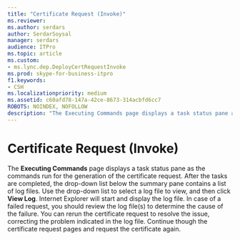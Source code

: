 ```yaml
---
title: "Certificate Request (Invoke)"
ms.reviewer: 
ms.author: serdars
author: SerdarSoysal
manager: serdars
audience: ITPro
ms.topic: article
ms.custom:
- ms.lync.dep.DeployCertRequestInvoke
ms.prod: skype-for-business-itpro
f1.keywords:
- CSH
ms.localizationpriority: medium
ms.assetid: c60afd78-147a-42ce-8673-314acbfd6cc7
ROBOTS: NOINDEX, NOFOLLOW
description: "The Executing Commands page displays a task status pane as the commands run for the generation of the certificate request. After the tasks are completed, the drop-down list below the summary pane contains a list of log files. Use the drop-down list to select a log file to view, and then click View Log. Internet Explorer will start and display the log file. In case of a failed request, you should review the log file(s) to determine the cause of the failure. You can rerun the certificate request to resolve the issue, correcting the problem indicated in the log file. Continue though the certificate request pages and request the certificate again."
---
```


# Certificate Request (Invoke)
 
The **Executing Commands** page displays a task status pane as the commands run for the generation of the certificate request. After the tasks are completed, the drop-down list below the summary pane contains a list of log files. Use the drop-down list to select a log file to view, and then click **View Log**. Internet Explorer will start and display the log file. In case of a failed request, you should review the log file(s) to determine the cause of the failure. You can rerun the certificate request to resolve the issue, correcting the problem indicated in the log file. Continue though the certificate request pages and request the certificate again.
  

